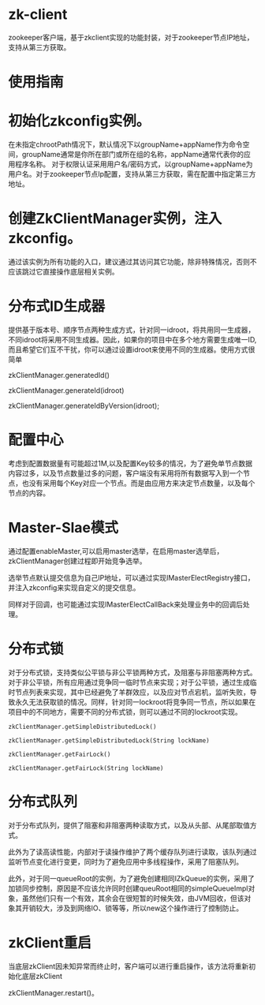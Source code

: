 # zk-client
zookeeper客户端，基于zkclient实现的功能封装，对于zookeeper节点IP地址，支持从第三方获取。

# 使用指南

# 初始化zkconfig实例。
在未指定chrootPath情况下，默认情况下以groupName+appName作为命令空间，groupName通常是你所在部门或所在组的名称，appName通常代表你的应用程序名称。 对于权限认证采用用户名/密码方式，以groupName+appName为用户名。对于zookeeper节点Ip配置，支持从第三方获取，需在配置中指定第三方地址。

# 创建ZkClientManager实例，注入zkconfig。
通过该实例为所有功能的入口，建议通过其访问其它功能，除非特殊情况，否则不应该跳过它直接操作底层相关实例。

# 分布式ID生成器
提供基于版本号、顺序节点两种生成方式，针对同一idroot，将共用同一生成器，不同idroot将采用不同生成器。因此，如果你的项目中在多个地方需要生成唯一ID,而且希望它们互不干扰，你可以通过设置idroot来使用不同的生成器。使用方式很简单

  zkClientManager.generatedId()
  
  zkClientManager.generateId(idroot)
  
  zkClientManager.generateIdByVersion(idroot);
  

# 配置中心
考虑到配置数据量有可能超过1M,以及配置Key较多的情况，为了避免单节点数据内容过多，以及节点数量过多的问题，客户端没有采用将所有数据写入到一个节点，也没有采用每个Key对应一个节点。而是由应用方来决定节点数量，以及每个节点的内容。

# Master-Slae模式
通过配置enableMaster,可以启用master选举，在启用master选举后，zkClientManager创建过程即开始竞争选举。

选举节点默认提交信息为自己IP地址，可以通过实现IMasterElectRegistry接口，并注入zkconfig来实现自定义的提交信息。

同样对于回调，也可能通过实现IMasterElectCallBack来处理业务中的回调后处理。

# 分布式锁
对于分布式锁，支持类似公平锁与非公平锁两种方式，及阻塞与非阻塞两种方式。对于非公平锁，所有应用通过竞争同一临时节点来实现；对于公平锁，通过生成临时节点列表来实现，其中已经避免了羊群效应，以及应对节点宕机，监听失败，导致永久无法获取锁的情况。同样，针对同一lockroot将竞争同一节点，所以如果在项目中的不同地方，需要不同的分布式锁，则可以通过不同的lockroot实现。


    zkClientManager.getSimpleDistributedLock()
    
    zkClientManager.getSimpleDistributedLock(String lockName)
    
    zkClientManager.getFairLock()
    
    zkClientManager.getFairLock(String lockName)
    

# 分布式队列
对于分布式队列，提供了阻塞和非阻塞两种读取方式，以及从头部、从尾部取值方式。

此外为了读高读性能，内部对于读操作维护了两个缓存队列进行读取，该队列通过监听节点变化进行变更，同时为了避免应用中多线程操作，采用了阻塞队列。

  此外，对于同一queueRoot的实例，为了避免创建相同IZkQueue的实例，采用了加锁同步控制，原因是不应该允许同时创建queuRoot相同的simpleQueueImpl对象，虽然他们只有一个有效，其余会在很短暂的时候失效，由JVM回收，但该对象其开销较大，涉及到网络IO、锁等等，所以new这个操作进行了控制防止。
  
# zkClient重启
当底层zkClient因未知异常而终止时，客户端可以进行重启操作，该方法将重新初始化底层zkClient


zkClientManager.restart()。


